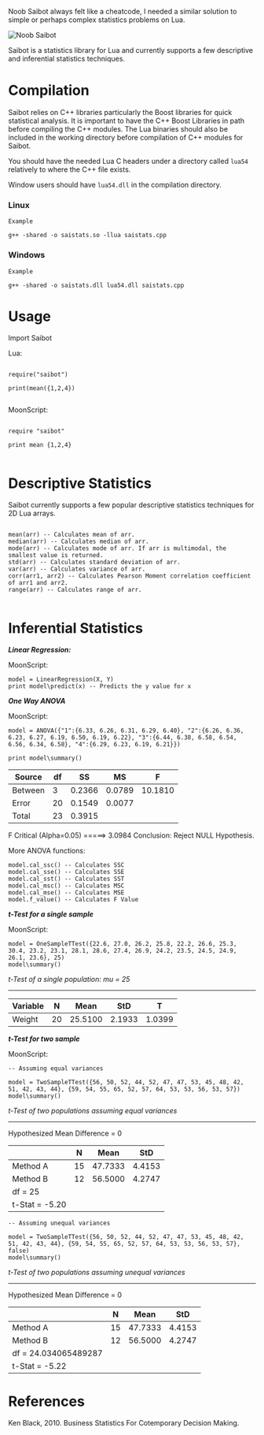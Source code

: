 Noob Saibot always felt like a cheatcode, I needed a similar solution to simple or perhaps complex statistics problems on Lua. 

![Noob Saibot](https://c.tenor.com/ckUZEMepZw4AAAAC/mortal-kombat-noob-saibot.gif)

Saibot is a statistics library for Lua and currently supports a few descriptive and inferential statistics techniques.


# Compilation

Saibot relies on C++ libraries particularly the Boost libraries for quick statistical analysis. It is important to have the C++ Boost Libraries in path before compiling the C++ modules. The Lua binaries should also be included in the working directory before compilation of C++ modules for Saibot.

You should have the needed Lua C headers under a directory called `lua54` relatively to where the C++ file exists. 

Window users should have `lua54.dll` in the compilation directory.

### Linux

```
Example 

g++ -shared -o saistats.so -llua saistats.cpp

```

### Windows

```
Example

g++ -shared -o saistats.dll lua54.dll saistats.cpp

```


# Usage

Import Saibot

Lua:

```

require("saibot")

print(mean({1,2,4})


```

MoonScript:

```

require "saibot"

print mean {1,2,4}


```


# Descriptive Statistics

Saibot currently supports a few popular descriptive statistics techniques for 2D Lua arrays.  

```

mean(arr) -- Calculates mean of arr.
median(arr) -- Calculates median of arr.
mode(arr) -- Calculates mode of arr. If arr is multimodal, the smallest value is returned.
std(arr) -- Calculates standard deviation of arr.
var(arr) -- Calculates variance of arr.
corr(arr1, arr2) -- Calculates Pearson Moment correlation coefficient of arr1 and arr2.
range(arr) -- Calculates range of arr.


```
 

# Inferential Statistics


***Linear Regression:***

MoonScript:

```
model = LinearRegression(X, Y)
print model\predict(x) -- Predicts the y value for x

```


***One Way ANOVA***

MoonScript:

```
model = ANOVA({"1":{6.33, 6.26, 6.31, 6.29, 6.40}, "2":{6.26, 6.36, 6.23, 6.27, 6.19, 6.50, 6.19, 6.22}, "3":{6.44, 6.38, 6.58, 6.54, 6.56, 6.34, 6.58}, "4":{6.29, 6.23, 6.19, 6.21}})
  
print model\summary()

```

|Source   | df 		| SS  | 		 MS  | 		 F|
|---|---|---|---|---|
|Between |		3 	|	  0.2366 |	0.0789 |	10.1810|
|Error 		|  20 	|	 0.1549 |	0.0077| |
|Total 	|	23 		| 0.3915| | |
F Critical (Alpha=0.05) =====> 3.0984
Conclusion: Reject NULL Hypothesis.


More ANOVA functions:

```
model.cal_ssc() -- Calculates SSC
model.cal_sse() -- Calculates SSE
model.cal_sst() -- Calculates SST
model.cal_msc() -- Calculates MSC
model.cal_mse() -- Calculates MSE
model.f_value() -- Calculates F Value
```


***t-Test for a single sample***

MoonScript:

```
model = OneSampleTTest({22.6, 27.0, 26.2, 25.8, 22.2, 26.6, 25.3, 30.4, 23.2, 23.1, 28.1, 28.6, 27.4, 26.9, 24.2, 23.5, 24.5, 24.9, 26.1, 23.6}, 25)
model\summary()

```

*t-Test of a single population: mu = 25*

-------------------------------

Variable 	|	 N 	|	 Mean |		 StD |			 T
|---|---|---|---|---|
Weight 	|	   20 |		25.5100 | 2.1933 |	1.0399


***t-Test for two sample***

MoonScript:

```
-- Assuming equal variances

model = TwoSampleTTest({56, 50, 52, 44, 52, 47, 47, 53, 45, 48, 42, 51, 42, 43, 44}, {59, 54, 55, 65, 52, 57, 64, 53, 53, 56, 53, 57})
model\summary()
```

*t-Test of two populations assuming equal variances*

--------------------------

Hypothesized Mean Difference = 0

|        		 | N 		|  Mean |		    StD|
|---|---|---|---|
|Method A 	|	 15 |		 47.7333 |		 4.4153|
|Method B 		 |12 		| 56.5000 	|	 4.2747|
|df = 25|
|t-Stat =  -5.20|


```
-- Assuming unequal variances

model = TwoSampleTTest({56, 50, 52, 44, 52, 47, 47, 53, 45, 48, 42, 51, 42, 43, 44}, {59, 54, 55, 65, 52, 57, 64, 53, 53, 56, 53, 57}, false)
model\summary()
```

*t-Test of two populations assuming unequal variances*

--------------------------

Hypothesized Mean Difference = 0

|       |N 		|  Mean |		    StD|
|---|---|---|---|
|Method A |		 15 	|	 47.7333 	|	 4.4153|
|Method B |		 12 	|	 56.5000 	|	 4.2747|
|df = 24.034065489287|
|t-Stat =  -5.22|



# References
Ken Black, 2010. Business Statistics For Cotemporary Decision Making.
